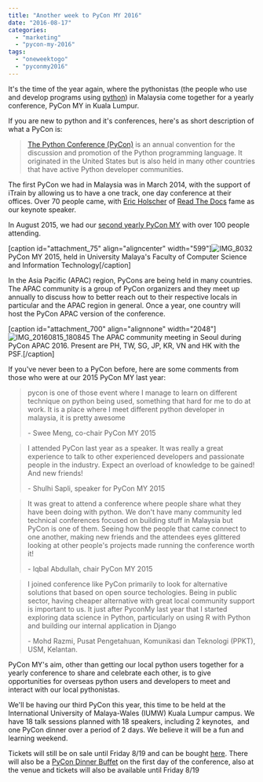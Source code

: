 ```yaml
---
title: "Another week to PyCon MY 2016"
date: "2016-08-17"
categories: 
  - "marketing"
  - "pycon-my-2016"
tags: 
  - "oneweektogo"
  - "pyconmy2016"
---
```


It's the time of the year again, where the pythonistas (the people who use and develop programs using [python](https://www.python.org/)) in Malaysia come together for a yearly conference, PyCon MY in Kuala Lumpur.

If you are new to python and it's conferences, here's as short description of what a PyCon is:

> [The Python Conference (PyCon)](https://en.wikipedia.org/wiki/Python_Conference) is an annual convention for the discussion and promotion of the Python programming language. It originated in the United States but is also held in many other countries that have active Python developer communities.

The first PyCon we had in Malaysia was in March 2014, with the support of iTrain by allowing us to have a one track, one day conference at their offices. Over 70 people came, with [Eric Holscher](http://ericholscher.com/about/) of [Read The Docs](https://readthedocs.org/) fame as our keynote speaker.

In August 2015, we had our [second yearly PyCon MY](https://pycon.my/2015/08/31/pycon-my-2015/) with over 100 people attending.

\[caption id="attachment\_75" align="aligncenter" width="599"\]![IMG_8032](https://pyconmy.files.wordpress.com/2015/08/img_8032.jpg?w=680) PyCon MY 2015, held in University Malaya's Faculty of Computer Science and Information Technology\[/caption\]

In the Asia Pacific (APAC) region, PyCons are being held in many countries. The APAC community is a group of PyCon organizers and they meet up annually to discuss how to better reach out to their respective locals in particular and the APAC region in general. Once a year, one country will host the PyCon APAC version of the conference.

\[caption id="attachment\_700" align="alignnone" width="2048"\]![IMG_20160815_180845](images/img_20160815_180845.jpg) The APAC community meeting in Seoul during PyCon APAC 2016. Present are PH, TW, SG, JP, KR, VN and HK with the PSF.\[/caption\]

If you've never been to a PyCon before, here are some comments from those who were at our 2015 PyCon MY last year:

> pycon is one of those event where I manage to learn on different technique on python being used, something that hard for me to do at work. It is a place where I meet different python developer in malaysia, it is pretty awesome
> 
> \- Swee Meng, co-chair PyCon MY 2015

> I attended PyCon last year as a speaker. It was really a great experience to talk to other experienced developers and passionate people in the industry. Expect an overload of knowledge to be gained! And new friends!
> 
> \- Shulhi Sapli, speaker for PyCon MY 2015

> It was great to attend a conference where people share what they have been doing with python. We don't have many community led technical conferences focused on building stuff in Malaysia but PyCon is one of them. Seeing how the people that came connect to one another, making new friends and the attendees eyes glittered looking at other people's projects made running the conference worth it!
> 
> \- Iqbal Abdullah, chair PyCon MY 2015

> I joined conference like PyCon primarily to look for alternative solutions that based on open source techologies. Being in public sector, having cheaper alternative with great local community support is important to us. It just after PyconMy last year that I started exploring data science in Python, particularly on using R with Python and building our internal application in Django
> 
> \- Mohd Razmi, Pusat Pengetahuan, Komunikasi dan Teknologi (PPKT), USM, Kelantan.

PyCon MY's aim, other than getting our local python users together for a yearly conference to share and celebrate each other, is to give opportunities for overseas python users and developers to meet and interact with our local pythonistas.

We'll be having our third PyCon this year, this time to be held at the International University of Malaya-Wales (IUMW) Kuala Lumpur campus. We have 18 talk sessions planned with 18 speakers, including 2 keynotes,  and one PyCon dinner over a period of 2 days. We believe it will be a fun and learning weekend.

Tickets will still be on sale until Friday 8/19 and can be bought [here](http://pyconmy-2016.peatix.com). There will also be a [PyCon Dinner Buffet](http://pyconmy2016-dinner.peatix.com) on the first day of the conference, also at the venue and tickets will also be available until Friday 8/19
